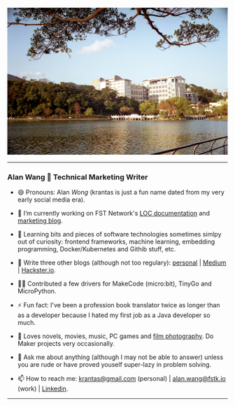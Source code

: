 ![profile](profile.jpg)

---

### Alan Wang 👋 Technical Marketing Writer

- 😄 Pronouns: Alan *Wong* (krantas is just a fun name dated from my very early social media era).

- 🔭 I’m currently working on FST Network's [LOC documentation](https://documentation.loc.fst.network/) and [marketing blog](https://www.fst.network/blog).

- 🌱 Learning bits and pieces of software technologies sometimes simlpy out of curiosity: frontend frameworks, machine learning, embedding programming, Docker/Kubernetes and Githib stuff, etc.

- 📝 Write three other blogs (although not too regulary): [personal](https://krantasblog.blogspot.com/) | [Medium](https://medium.com/@alankrantas) | [Hackster.io](https://www.hackster.io/).

- 👨‍💻 Contributed a few drivers for MakeCode (micro:bit), TinyGo and MicroPython.

- ⚡ Fun fact: I've been a profession book translator twice as longer than as a developer because I hated my first job as a Java developer so much.

- 🤔 Loves novels, movies, music, PC games and [film photography](https://www.pexels.com/@alan-wang-207740683/). Do Maker projects very occasionally.

- 💬 Ask me about anything (although I may not be able to answer) unless you are rude or have proved youself super-lazy in problem solving.

- 📫 How to reach me: krantas@gmail.com (personal) | alan.wang@fstk.io (work) | [Linkedin](https://www.linkedin.com/in/krantas/).

---
